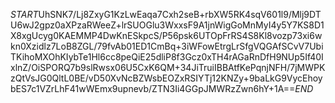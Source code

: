 $START$UhSNK7/Lj8ZxyG1KzLwEaqa7Cxh2seB+rbXW5RK4sqV601l9/Mlj9DTU6wJ2gpz0aXPzaRWeeZ+lrSUOGlu3WxxsF9A1jnWigGoMnMyI4y5Y7KS8D1X8xgUcyg0KAEMMP4DwKnESkpcS/P56psk6UTOpFrRS4S8Kl8vozp73xi6wkn0Xzidlz7LoB8ZGL/79fvAb01ED1CmBq+3iWFowEtrgLrSfgVQGAfSCvV7UbiTKihoMXOhKIybTe1Hl6cc8peQiE25dliP8f3Gcz0xTH4rAGaRnDfH9NUp5If40IxlnZ/OiSPORQ7b9slRwsx06U5CxK6QM+34JiTruiIBBAtfKePqnjNFH/7jMWPKzQtVsJG0QltL0BE/vD50XvNcBZWsbEOZxRSIYTj12KNZy+9baLkG9VycEhoybES7c1VZrLhF41wWEmx9upnevb/ZTN3Ii4GGpJMWRzZwn6hY+1A==$END$